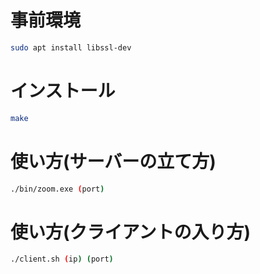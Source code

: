 # 事前環境
```bash
sudo apt install libssl-dev
```

# インストール
```bash
make
```

# 使い方(サーバーの立て方)
```bash
./bin/zoom.exe (port)
```
# 使い方(クライアントの入り方)
```bash
./client.sh (ip) (port)
```
